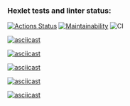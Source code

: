 ### Hexlet tests and linter status:
[![Actions Status](https://github.com/n8flck/frontend-project-lvl1/workflows/hexlet-check/badge.svg)](https://github.com/n8flck/frontend-project-lvl1/actions)
[![Maintainability](https://api.codeclimate.com/v1/badges/5e410cfd9f24300436db/maintainability)](https://codeclimate.com/github/n8flck/frontend-project-lvl1/maintainability)
![CI](https://github.com/n8flck/frontend-project-lvl1/workflows/CI/badge.svg)
<!--- Even -->
[![asciicast](https://asciinema.org/a/RLXoLetsByfMlVwrCVm6Xlzos.svg)](https://asciinema.org/a/RLXoLetsByfMlVwrCVm6Xlzos)
<!--- Calculator -->
[![asciicast](https://asciinema.org/a/FvMmD0XYtSJpYCPRCFW8n0udi.svg)](https://asciinema.org/a/FvMmD0XYtSJpYCPRCFW8n0udi)
<!--- Divisor -->
[![asciicast](https://asciinema.org/a/g992wfxKhFLRVt2ByUlsD0XG6.svg)](https://asciinema.org/a/g992wfxKhFLRVt2ByUlsD0XG6)
<!--- Progression -->
[![asciicast](https://asciinema.org/a/CWnTUDyif3Vr0NqkcOIHn3JNd.svg)](https://asciinema.org/a/CWnTUDyif3Vr0NqkcOIHn3JNd)
<!--- Prime -->
[![asciicast](https://asciinema.org/a/7BM4t3SWho7e4scG8VCdKUahV.svg)](https://asciinema.org/a/7BM4t3SWho7e4scG8VCdKUahV)